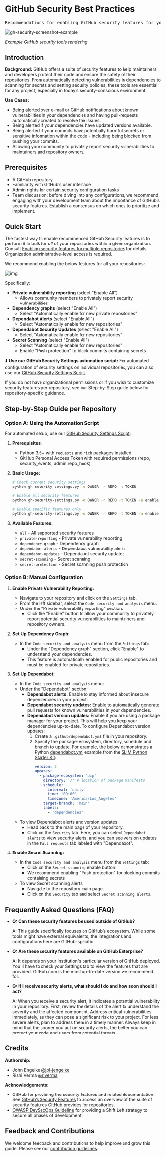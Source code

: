 # GitHub Security Best Practices

<pre align="center">Recommendations for enabling GitHub security features for your repositories.</pre>

![gh-security-screenshot-example](/img/gh-security-screen.png)

*Example GitHub security tools rendering*

## Introduction

**Background:** GitHub offers a suite of security features to help maintainers and developers protect their code and ensure the safety of their repositories. From automatically detecting vulnerabilities in dependencies to scanning for secrets and setting security policies, these tools are essential for any project, especially in today’s security-conscious environment.

**Use Cases:**
- Being alerted over e-mail or GitHub notifications about known vulnerabilities in your dependencies and having pull-requests automatically created to resolve the issues.
- Being alerted if your dependencies have updated versions available.
- Being alerted if your commits have potentially harmful secrets or sensitive information within the code - including being blocked from pushing your commits.
- Allowing your community to privately report security vulnerabilities to maintainers and repository owners.

## Prerequisites

- A GitHub repository
- Familiarity with GitHub’s user interface
- Admin rights for certain security configuration tasks
- Team discussion: before diving into any configurations, we recommend engaging with your development team about the importance of GitHub’s security features. Establish a consensus on which ones to prioritize and implement.

## Quick Start

The fastest way to enable recommended GitHub Security features is to perform it in bulk for _all_ of your repositories within a given organization. Consult [Enabling security features for multiple repositories](https://docs.github.com/en/enterprise-cloud@latest/code-security/security-overview/enabling-security-features-for-multiple-repositories) for details. Organization administrative-level access is required.

We recommend enabling the below features for all your repositories:

![img](https://github.com/NASA-AMMOS/slim/assets/3129134/be02ee5f-74cb-4869-bdf2-020c184516ec)

Specifically:
- **Private vulnerability reporting** (select "Enable All")
  - Allows community members to privately report security vulnerabilities
- **Dependency graphs** (select "Enable All")
  - Select "Automatically enable for new private repositories"
- **Dependabot Alerts** (select "Enable All")
  - Select "Automatically enable for new repositories"
- **Dependabot Security Updates** (select "Enable All")
  - Select "Automatically enable for new repositories"
- **Secret Scanning** (select "Enable All")
  - Select "Automatically enable for new repositories"
  - Enable "Push protection" to block commits containing secrets

⬇️ **Use our GitHub Security Settings automation script:** For automated configuration of security settings on individual repositories, you can also use our [GitHub Security Settings Script](pathname:///assets/software-lifecycle/security/github-security/gh-security-settings.py).

If you do not have organizational permissions or if you wish to customize security features per repository, see our Step-by-Step guide below for repository-specific guidance.

## Step-by-Step Guide per Repository

### Option A: Using the Automation Script

For automated setup, use our [GitHub Security Settings Script](pathname:///assets/software-lifecycle/security/github-security/gh-security-settings.py):

1. **Prerequisites:**
   - Python 3.6+ with `requests` and `rich` packages installed
   - GitHub Personal Access Token with required permissions (repo, security_events, admin:repo_hook)

2. **Basic Usage:**
   ```bash
   # Check current security settings
   python gh-security-settings.py -o OWNER -r REPO -t TOKEN

   # Enable all security features
   python gh-security-settings.py -o OWNER -r REPO -t TOKEN -a enable

   # Enable specific features only
   python gh-security-settings.py -o OWNER -r REPO -t TOKEN -a enable -f dependabot-alerts
   ```

3. **Available Features:**
   - `all` - All supported security features
   - `private-reporting` - Private vulnerability reporting
   - `dependency-graph` - Dependency graph
   - `dependabot-alerts` - Dependabot vulnerability alerts
   - `dependabot-updates` - Dependabot security updates
   - `secret-scanning` - Secret scanning
   - `secret-protection` - Secret scanning push protection

### Option B: Manual Configuration

1. **Enable Private Vulnerability Reporting:**
   - Navigate to your repository and click on the `Settings` tab.
   - From the left sidebar, select the `Code security and analysis` menu.
   - Under the "Private vulnerability reporting" section:
     - Click the "Enable" button to allow your community to privately report potential security vulnerabilities to maintainers and repository owners.

2. **Set Up Dependency Graph:**
   - In the `Code security and analysis` menu from the `Settings` tab:
     - Under the "Dependency graph" section, click "Enable" to understand your dependencies.
     - This feature is automatically enabled for public repositories and must be enabled for private repositories.

3. **Set Up Dependabot:**
   - In the `Code security and analysis` menu:
   - Under the "Dependabot" section:
     - **Dependabot alerts:** Enable to stay informed about insecure dependencies in your project.
     - **Dependabot security updates:** Enable to automatically generate pull requests for known vulnerabilities in your dependencies.
     - **Dependabot version updates:** Enable if you are using a package manager for your project. This will help you keep your dependencies up-to-date. To configure Dependabot version updates:
       1. Create a `.github/dependabot.yml` file in your repository.
       2. Specify the package-ecosystem, directory, schedule and branch to update. For example, the below demonstrates a Python [dependabot.yml](https://github.com/NASA-AMMOS/slim-starterkit-python/blob/main/.github/dependabot.yml) example from the [SLIM Python Starter Kit](https://nasa-ammos.github.io/slim/docs/guides/software-lifecycle/application-starter-kits/python-starter-kit/):
          ```yml
          version: 2
          updates:
            - package-ecosystem: 'pip'
              directory: '/' # location of package manifests
              schedule:
                interval: 'daily'
                time: '09:00'
                timezone: 'America/Los_Angeles'
              target-branch: 'main'
              labels:
                - 'dependencies'
          ```
   - To view Dependabot alerts and version updates:
     - Head back to the main page of your repository.
     - Click on the `Security` tab. Here, you can select `Dependabot alerts` to view security alerts, and you can see version updates in the `Pull requests` tab labeled with "Dependabot".

4. **Enable Secret Scanning:**
   - In the `Code security and analysis` menu from the `Settings` tab:
     - Click on the `Secret scanning` enable button.
     - We recommend enabling "Push protection" for blocking commits containing secrets
   - To view Secret scanning alerts:
     - Navigate to the repository main page.
     - Click on the `Security` tab and select `Secret scanning alerts`.

## Frequently Asked Questions (FAQ)

- **Q: Can these security features be used outside of GitHub?**

  A: This guide specifically focuses on GitHub’s ecosystem. While some tools might have external equivalents, the integrations and configurations here are GitHub-specific.

- **Q: Are these security features available on GitHub Enterprise?**

  A: It depends on your institution's particular version of GitHub deployed. You'll have to check your Settings tab to view the features that are provided. GitHub.com is the most up-to-date version we recommend for.

- **Q: If I receive security alerts, what should I do and how soon should I act?**

  A: When you receive a security alert, it indicates a potential vulnerability in your repository. First, review the details of the alert to understand the severity and the affected component. Address critical vulnerabilities immediately, as they can pose a significant risk to your project. For less severe alerts, plan to address them in a timely manner. Always keep in mind that the sooner you act on security alerts, the better you can protect your code and users from potential threats.

## Credits

**Authorship:**
- John Engelke [@jpl-jengelke](http://github.com/jpl-jengelke/)
- Rishi Verma [@riverma](http://github.com/riverma/)

**Acknowledgements:**
- GitHub for providing the security features and related documentation. See [GitHub’s Security Features](https://docs.github.com/en/code-security) to access an overview of the suite of security features GitHub provides for repositories.
- [OWASP DevSecOps Guideline](https://owasp.org/www-project-devsecops-guideline/latest/) for providing a Shift Left strategy to secure all phases of development.

## Feedback and Contributions

We welcome feedback and contributions to help improve and grow this guide. Please see our [contribution guidelines](https://nasa-ammos.github.io/slim/docs/contribute/contributing/).
